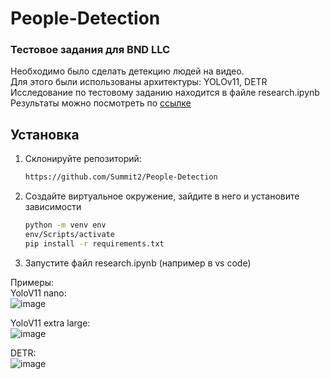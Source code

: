 # People-Detection
### Тестовое задания для BND LLC

Необходимо было сделать детекцию людей на видео.  
Для этого были использованы архитектуры: YOLOv11, DETR  
Исследование по тестовому заданию находится в файле research.ipynb  
Результаты можно посмотреть по [ссылке](https://drive.google.com/drive/folders/1-awPOWRcAUUU3ZHBDeZMKEjBgfvFN-Wx?usp=sharing)  

## Установка

1. Cклонируйте репозиторий:
   ```bash
   https://github.com/Summit2/People-Detection
   
2. Создайте виртуальное окружение, зайдите в него и установите зависимости
   ```bash
   python -m venv env
   env/Scripts/activate
   pip install -r requirements.txt

3. Запустите файл research.ipynb (например в vs code)



Примеры:  
YoloV11 nano:  
![image](https://github.com/user-attachments/assets/0c0e8202-fd50-48f8-9632-0a0568de7936)  



YoloV11 extra large:  
![image](https://github.com/user-attachments/assets/15f070f0-c5c2-42a8-9f44-d7b83776ce1a)  


DETR:  
![image](https://github.com/user-attachments/assets/cac2be8f-1037-4c89-bfe4-36f44c259e41)  
  
